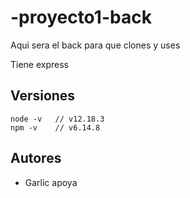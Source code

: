 # -proyecto1-back

Aqui sera el back para que clones y uses

Tiene express

## Versiones

```
node -v   // v12.18.3
npm -v    // v6.14.8
```

## Autores

- Garlic apoya
